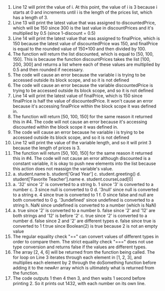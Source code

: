 1. Line 12 will print the value of i. At this point, the value of i is 3 because i starts at 0 and increments until i is the length of the prices list, which has a length of 3.
2. Line 13 will print the latest value that was assigned to discountedPrice, which will be 150 since 300 is the last value in discountPrices and it's multiplied by 0.5 (since 1-discount = 0.5)
3. Line 14 will print the latest value that was assigned to finalPrice, which is 150 because the latest value of discountedPrice was 150, and finalPrice is equal to the rounded value of 150*100 and then divided by 100.
4. The function will return the list discounted, which is equal to [50, 100, 150]. This is because the function discountPrices takes the list [100, 200, 300] and returns a list where each of these values are multiplied by 0.5 and then rounded if necessary.
5. The code will cause an error because the variable i is trying to be accessed outside its block scope, and so it is not defined
6. The code will cause an error because the variable discountedPrice is trying to be accessed outside its block scope, and so it is not defined
7. Line 14 will print the latest value of finalPrice, which is 150 since finalPrice is half the value of discountedPrice. It won't cause an error because it's accessing finalPrice within the block scope it was defined in.
8. The function will return [50, 100, 150] for the same reason it returned this in #4. The code will not cause an error because it's accessing discounted within the block scope it was defined in.
9. The code will cause an error because he variable i is trying to be accessed outside its block scope, and so it is not defined
10. Line 12 will print the value of the variable length, and so it will print 3 because the length of prices is 3.
11. The function will return [50, 100, 150] for the same reason it returned this in #4. The code will not cause an error although discounted is a constant variable, it is okay to push new elements into the list because this action does not reassign the variable's value.
12.  a. student.name
     b. student['Grad Year']
     c. student.greeting()
     d. student['Favorite Teacher'].name
     e. student.courseLoad[0]
13. a. '32' since '2' is converted to a string
    b. 1 since '3' is converted to a number
    c. 3 since null is converted to 0
    d. '3null' since null is converted to a string
    e. 4 since true is converted to 1
    f. 0 since false and null are both converted to 0
    g. '3undefined' since undefined is converted to a string
    h. NaN since undefined is converted to a number (which is NaN)
14. a. true since '2' is converted to a number
    b. false since '2' and '12' are both strings and '12' is before '2'
    c. true since '2' is converted to a number
    d. false since 2 and '2' are different types
    e. false since true is converted to 1
    f.true since Boolean(2) is true because 2 is not an empty value
15. The regular equality check "==" can convert values of different types in order to compare them. The strict equality check "===" does not use type conversion and returns false if the values are different types.
17. The array [2, 4, 6] will be returned from the function being called. The for loop on Line 3 iterates through each element in [1, 2, 3], and multiplies each element by 2 through the doSomething function before adding it to the newArr array which is ultimately what is returned from the function.
19. The code outputs 1 then 4 then 3, and then waits 1 second before printing 2. So it prints out 1432, with each number on its own line.